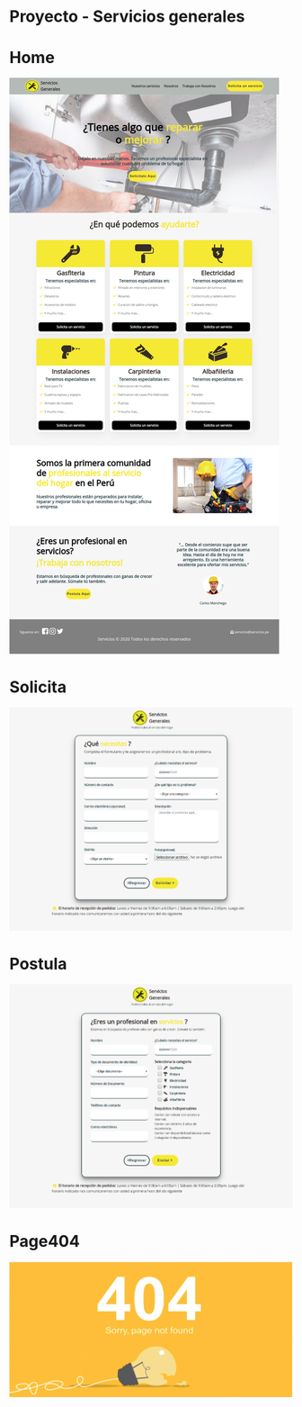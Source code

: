 
Proyecto - Servicios generales
=======
# Home
![Home](Home)

# Solicita
![Solicita](Solicita.png)

# Postula
![Postula](Postula.png)

# Page404
![Page404](Page404.png)
